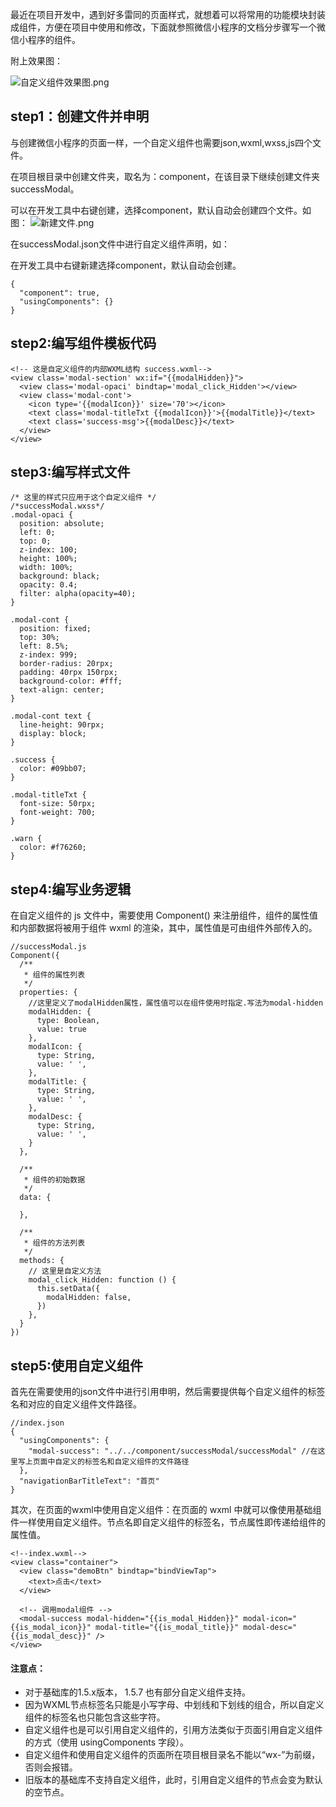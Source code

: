 

最近在项目开发中，遇到好多雷同的页面样式，就想着可以将常用的功能模块封装成组件，方便在项目中使用和修改，下面就参照微信小程序的文档分步骤写一个微信小程序的组件。

附上效果图：

![自定义组件效果图.png](http://upload-images.jianshu.io/upload_images/4041074-2439ca00b908b84f.png?imageMogr2/auto-orient/strip%7CimageView2/2/w/1240)

## step1：创建文件并申明

与创建微信小程序的页面一样，一个自定义组件也需要json,wxml,wxss,js四个文件。

在项目根目录中创建文件夹，取名为：component，在该目录下继续创建文件夹successModal。

可以在开发工具中右键创建，选择component，默认自动会创建四个文件。如图：
![新建文件.png](http://upload-images.jianshu.io/upload_images/4041074-171217930a479f26.png?imageMogr2/auto-orient/strip%7CimageView2/2/w/1240)

在successModal.json文件中进行自定义组件声明，如：

在开发工具中右键新建选择component，默认自动会创建。
```
{
  "component": true,
  "usingComponents": {}
}
```
## step2:编写组件模板代码
```
<!-- 这是自定义组件的内部WXML结构 success.wxml-->
<view class='modal-section' wx:if="{{modalHidden}}">
  <view class='modal-opaci' bindtap='modal_click_Hidden'></view>
  <view class='modal-cont'>
    <icon type='{{modalIcon}}' size='70'></icon>
    <text class='modal-titleTxt {{modalIcon}}'>{{modalTitle}}</text>
    <text class='success-msg'>{{modalDesc}}</text>
  </view>
</view>
```
## step3:编写样式文件
```
/* 这里的样式只应用于这个自定义组件 */
/*successModal.wxss*/
.modal-opaci {
  position: absolute;
  left: 0;
  top: 0;
  z-index: 100;
  height: 100%;
  width: 100%;
  background: black;
  opacity: 0.4;
  filter: alpha(opacity=40);
}

.modal-cont {
  position: fixed;
  top: 30%;
  left: 8.5%;
  z-index: 999;
  border-radius: 20rpx;
  padding: 40rpx 150rpx;
  background-color: #fff;
  text-align: center;
}

.modal-cont text {
  line-height: 90rpx;
  display: block;
}

.success {
  color: #09bb07;
}

.modal-titleTxt {
  font-size: 50rpx;
  font-weight: 700;
}

.warn {
  color: #f76260;
}
```
## step4:编写业务逻辑

在自定义组件的 js 文件中，需要使用 Component() 来注册组件，组件的属性值和内部数据将被用于组件 wxml 的渲染，其中，属性值是可由组件外部传入的。

```
//successModal.js
Component({
  /**
   * 组件的属性列表
   */
  properties: {
    //这里定义了modalHidden属性，属性值可以在组件使用时指定.写法为modal-hidden  
    modalHidden: {
      type: Boolean,
      value: true
    },
    modalIcon: {
      type: String,
      value: ' ',
    },
    modalTitle: {
      type: String,
      value: ' ',
    },
    modalDesc: {
      type: String,
      value: ' ',
    }
  },

  /**
   * 组件的初始数据
   */
  data: {

  },

  /**
   * 组件的方法列表
   */
  methods: {
    // 这里是自定义方法
    modal_click_Hidden: function () {
      this.setData({
        modalHidden: false,
      })
    },
  }
})
```
## step5:使用自定义组件
首先在需要使用的json文件中进行引用申明，然后需要提供每个自定义组件的标签名和对应的自定义组件文件路径。
```
//index.json
{
  "usingComponents": {
    "modal-success": "../../component/successModal/successModal" //在这里写上页面中自定义的标签名和自定义组件的文件路径
  },
  "navigationBarTitleText": "首页"
}
```
其次，在页面的wxml中使用自定义组件：在页面的 wxml 中就可以像使用基础组件一样使用自定义组件。节点名即自定义组件的标签名，节点属性即传递给组件的属性值。
```
<!--index.wxml-->
<view class="container">
  <view class="demoBtn" bindtap="bindViewTap">
    <text>点击</text>
  </view>

  <!-- 调用modal组件 -->
  <modal-success modal-hidden="{{is_modal_Hidden}}" modal-icon="{{is_modal_icon}}" modal-title="{{is_modal_title}}" modal-desc="{{is_modal_desc}}" />
</view>
```
 

#### 注意点：

- 对于基础库的1.5.x版本， 1.5.7 也有部分自定义组件支持。
- 因为WXML节点标签名只能是小写字母、中划线和下划线的组合，所以自定义组件的标签名也只能包含这些字符。
- 自定义组件也是可以引用自定义组件的，引用方法类似于页面引用自定义组件的方式（使用 usingComponents 字段）。
- 自定义组件和使用自定义组件的页面所在项目根目录名不能以“wx-”为前缀，否则会报错。
- 旧版本的基础库不支持自定义组件，此时，引用自定义组件的节点会变为默认的空节点。

  
